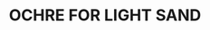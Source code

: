 ---
title: "OCHRE FOR LIGHT SAND"
price: 0 
desc: "Bez opisa"
img_path: "/assets/img/A.MIG-1503.jpg"
brand: AMMO
available: true
special_offer: false
new: false
soon: false
cat: "Weathering"
subcat: ""
subsubcat: "wet-filteri"
---